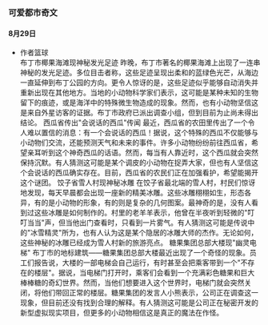 ### 可爱都市奇文
#### 8月29日
- 作者篮球<br>
布丁市椰果海滩现神秘发光足迹
昨晚，布丁市著名的椰果海滩上出现了一连串神秘的发光足迹。多位目击者称，这些足迹呈现出柔和的蓝绿色光芒，从海边一直延伸到布丁公园的方向。更令人惊讶的是，这些足迹似乎能够自动消失并重新出现在其他地方。当地的小动物科学家们表示，这可能是某种未知的生物留下的痕迹，或是海洋中的特殊微生物造成的现象。然而，也有小动物坚信这是来自外星访客的证据。布丁市政府已派出调查小组，但到目前为止尚未得出结论。
西瓜省传出"会说话的西瓜"传闻
最近，西瓜省的农田里传出了一个令人难以置信的消息：有一个会说话的西瓜！据说，这个特殊的西瓜不仅能够与小动物们交流，还能预测天气和未来的事件。许多小动物纷纷前往西瓜省，希望亲耳听到这个神奇西瓜的话语。然而，每当有人靠近时，这个西瓜就会突然保持沉默。有人猜测这可能是某个调皮的小动物在捉弄大家，但也有人坚信这个会说话的西瓜确实存在。目前，西瓜省的农民们正在加强看护，希望能揭开这个谜团。
饺子省雪人村现神秘冰雕
在饺子省最北端的雪人村，村民们惊讶地发现，每天早晨都会出现一座新的精美冰雕。这些冰雕栩栩如生，形态各异，有的是小动物的形象，有的则是复杂的几何图案。最神奇的是，没有人看到过这些冰雕是如何制作的。村里的老羊羊表示，他曾在半夜听到轻微的"叮叮当当"声，但当他出门查看时，只看到一片雾气。有人猜测这可能是传说中的"冰雪精灵"所为，也有人认为这是某个隐居的冰雕大师的杰作。无论如何，这些神秘的冰雕已经成为雪人村新的旅游亮点。
糖果集团总部大楼现"幽灵电梯"
布丁市的地标建筑——糖果集团总部大楼最近出现了一个奇怪的现象。员工们报告说，大楼的一部电梯会自己运行，有时甚至会把乘客带到一个"不存在的楼层"。据说，当电梯门打开时，乘客们会看到一个充满彩色糖果和巨大棒棒糖的奇幻世界。然而，当他们想要进入这个世界时，电梯门就会突然关闭，将他们带回正常的楼层。糖果集团的发言人小熊表示，公司正在调查这一现象，但目前还没有找到合理的解释。有人猜测这可能是公司正在秘密开发的新型虚拟现实项目，但更多的小动物相信这是真正的魔法在作怪。